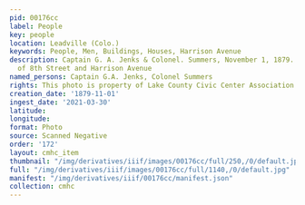 ```yaml
---
pid: 00176cc
label: People
key: people
location: Leadville (Colo.)
keywords: People, Men, Buildings, Houses, Harrison Avenue
description: Captain G. A. Jenks & Colonel. Summers, November 1, 1879. Northeast corner
  of 8th Street and Harrison Avenue
named_persons: Captain G.A. Jenks, Colonel Summers
rights: This photo is property of Lake County Civic Center Association.
creation_date: '1879-11-01'
ingest_date: '2021-03-30'
latitude: 
longitude: 
format: Photo
source: Scanned Negative
order: '172'
layout: cmhc_item
thumbnail: "/img/derivatives/iiif/images/00176cc/full/250,/0/default.jpg"
full: "/img/derivatives/iiif/images/00176cc/full/1140,/0/default.jpg"
manifest: "/img/derivatives/iiif/00176cc/manifest.json"
collection: cmhc
---
```

